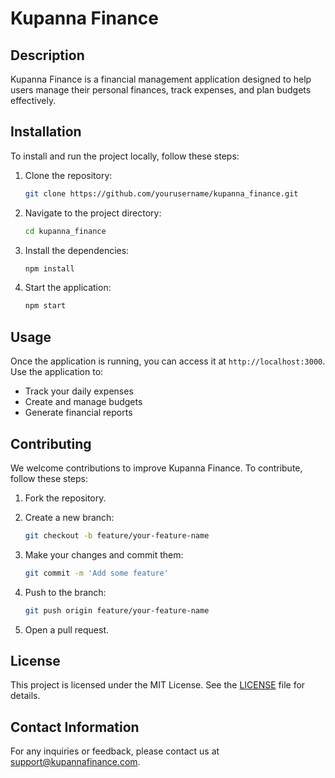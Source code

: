 # Kupanna Finance

## Description
Kupanna Finance is a financial management application designed to help users manage their personal finances, track expenses, and plan budgets effectively.

## Installation
To install and run the project locally, follow these steps:

1. Clone the repository:
    ```bash
    git clone https://github.com/yourusername/kupanna_finance.git
    ```

2. Navigate to the project directory:
    ```bash
    cd kupanna_finance
    ```

3. Install the dependencies:
    ```bash
    npm install
    ```

4. Start the application:
    ```bash
    npm start
    ```

## Usage
Once the application is running, you can access it at `http://localhost:3000`. Use the application to:

- Track your daily expenses
- Create and manage budgets
- Generate financial reports

## Contributing
We welcome contributions to improve Kupanna Finance. To contribute, follow these steps:

1. Fork the repository.
2. Create a new branch:
    ```bash
    git checkout -b feature/your-feature-name
    ```

3. Make your changes and commit them:
    ```bash
    git commit -m 'Add some feature'
    ```

4. Push to the branch:
    ```bash
    git push origin feature/your-feature-name
    ```

5. Open a pull request.

## License
This project is licensed under the MIT License. See the [LICENSE](LICENSE) file for details.

## Contact Information
For any inquiries or feedback, please contact us at support@kupannafinance.com.
